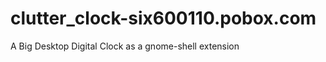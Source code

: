 clutter_clock-six600110.pobox.com
=================================

A Big Desktop Digital Clock as a gnome-shell extension
